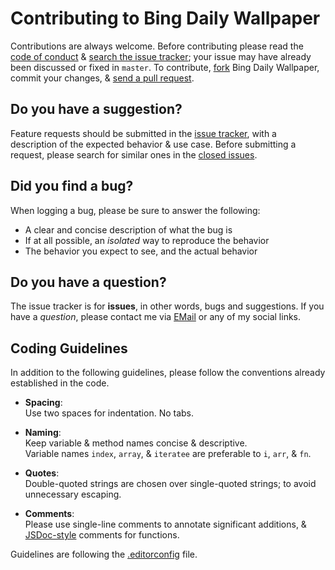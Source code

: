 # Contributing to Bing Daily Wallpaper

Contributions are always welcome. Before contributing please read the
[code of conduct](https://github.com/ZibanPirate/bing-daily-wallpaper/blob/master/.github/CODE_OF_CONDUCT.md) &
[search the issue tracker](https://github.com/ZibanPirate/bing-daily-wallpaper/issues); your issue
may have already been discussed or fixed in `master`. To contribute,
[fork](https://help.github.com/articles/fork-a-repo/) Bing Daily Wallpaper, commit your changes,
& [send a pull request](https://help.github.com/articles/using-pull-requests/).

## Do you have a suggestion?

Feature requests should be submitted in the
[issue tracker](https://github.com/ZibanPirate/bing-daily-wallpaper/issues/new/choose), with a description of
the expected behavior & use case.
Before submitting a request, please search for similar ones in the
[closed issues](https://github.com/ZibanPirate/bing-daily-wallpaper/issues?q=is%3Aissue+is%3Aclosed+label%3Aenhancement).

## Did you find a bug?

When logging a bug, please be sure to answer the following:

- A clear and concise description of what the bug is
- If at all possible, an _isolated_ way to reproduce the behavior
- The behavior you expect to see, and the actual behavior

## Do you have a question?

The issue tracker is for **issues**, in other words, bugs and suggestions.
If you have a _question_, please contact me via [EMail](mailto:contact@zakiii.com) or any of my social links.

## Coding Guidelines

In addition to the following guidelines, please follow the conventions already
established in the code.

- **Spacing**:<br>
  Use two spaces for indentation. No tabs.

- **Naming**:<br>
  Keep variable & method names concise & descriptive.<br>
  Variable names `index`, `array`, & `iteratee` are preferable to
  `i`, `arr`, & `fn`.

- **Quotes**:<br>
  Double-quoted strings are chosen over single-quoted strings; to avoid unnecessary escaping.

- **Comments**:<br>
  Please use single-line comments to annotate significant additions, &
  [JSDoc-style](http://www.2ality.com/2011/08/jsdoc-intro.html) comments for
  functions.

Guidelines are following the [.editorconfig](https://github.com/ZibanPirate/bing-daily-wallpaper/blob/master/.editorconfig) file.
